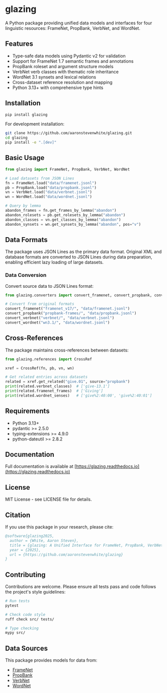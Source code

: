 # glazing

A Python package providing unified data models and interfaces for four linguistic resources: FrameNet, PropBank, VerbNet, and WordNet.

## Features

- Type-safe data models using Pydantic v2 for validation
- Support for FrameNet 1.7 semantic frames and annotations
- PropBank roleset and argument structure models
- VerbNet verb classes with thematic role inheritance
- WordNet 3.1 synsets and lexical relations
- Cross-dataset reference resolution and mapping
- Python 3.13+ with comprehensive type hints

## Installation

```bash
pip install glazing
```

For development installation:

```bash
git clone https://github.com/aaronstevenwhite/glazing.git
cd glazing
pip install -e ".[dev]"
```

## Basic Usage

```python
from glazing import FrameNet, PropBank, VerbNet, WordNet

# Load datasets from JSON Lines
fn = FrameNet.load("data/framenet.jsonl")
pb = PropBank.load("data/propbank.jsonl")
vn = VerbNet.load("data/verbnet.jsonl")
wn = WordNet.load("data/wordnet.jsonl")

# Query by lemma
abandon_frames = fn.get_frames_by_lemma("abandon")
abandon_rolesets = pb.get_rolesets_by_lemma("abandon")
abandon_classes = vn.get_classes_by_lemma("abandon")
abandon_synsets = wn.get_synsets_by_lemma("abandon", pos="v")
```

## Data Formats

The package uses JSON Lines as the primary data format. Original XML and database formats are converted to JSON Lines during data preparation, enabling efficient lazy loading of large datasets.

### Data Conversion

Convert source data to JSON Lines format:

```python
from glazing.converters import convert_framenet, convert_propbank, convert_verbnet, convert_wordnet

# Convert from original formats
convert_framenet("framenet_v17/", "data/framenet.jsonl")
convert_propbank("propbank-frames/", "data/propbank.jsonl")
convert_verbnet("verbnet/", "data/verbnet.jsonl")
convert_wordnet("wn3.1/", "data/wordnet.jsonl")
```

## Cross-References

The package maintains cross-references between datasets:

```python
from glazing.references import CrossRef

xref = CrossRef(fn, pb, vn, wn)

# Get related entries across datasets
related = xref.get_related("give.01", source="propbank")
print(related.verbnet_classes)  # ['give-13.1']
print(related.framenet_frames)  # ['Giving']
print(related.wordnet_senses)   # ['give%2:40:00', 'give%2:40:01']
```

## Requirements

- Python 3.13+
- pydantic >= 2.5.0
- typing-extensions >= 4.9.0
- python-dateutil >= 2.8.2

## Documentation

Full documentation is available at [https://glazing.readthedocs.io](https://glazing.readthedocs.io)

## License

MIT License - see LICENSE file for details.

## Citation

If you use this package in your research, please cite:

```bibtex
@software{glazing2025,
  author = {White, Aaron Steven},
  title = {glazing: A Unified Interface for FrameNet, PropBank, VerbNet, and WordNet},
  year = {2025},
  url = {https://github.com/aaronstevenwhite/glazing}
}
```

## Contributing

Contributions are welcome. Please ensure all tests pass and code follows the project's style guidelines:

```bash
# Run tests
pytest

# Check code style
ruff check src/ tests/

# Type checking
mypy src/
```

## Data Sources

This package provides models for data from:

- [FrameNet](https://framenet.icsi.berkeley.edu/)
- [PropBank](https://propbank.github.io/)
- [VerbNet](https://verbs.colorado.edu/verbnet/)
- [WordNet](https://wordnet.princeton.edu/)
